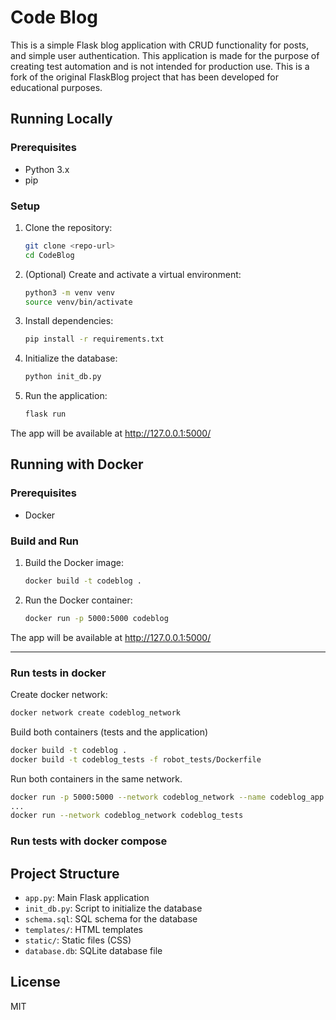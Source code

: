 # Code Blog

This is a simple Flask blog application with CRUD functionality for posts, and simple user authentication. This application is made for the purpose of creating test automation and is not intended for production use. This is a fork of the original FlaskBlog project that has been developed for educational purposes.

## Running Locally

### Prerequisites

- Python 3.x
- pip

### Setup

1. Clone the repository:

   ```bash
   git clone <repo-url>
   cd CodeBlog
   ```

2. (Optional) Create and activate a virtual environment:

   ```bash
   python3 -m venv venv
   source venv/bin/activate
   ```

3. Install dependencies:

   ```bash
   pip install -r requirements.txt
   ```

4. Initialize the database:

   ```bash
   python init_db.py
   ```

5. Run the application:

   ```bash
   flask run
   ```

The app will be available at http://127.0.0.1:5000/

## Running with Docker

### Prerequisites

- Docker

### Build and Run

1. Build the Docker image:

   ```bash
   docker build -t codeblog .
   ```

2. Run the Docker container:

   ```bash
   docker run -p 5000:5000 codeblog
   ```

The app will be available at http://127.0.0.1:5000/

---

### Run tests in docker

Create docker network:

```bash
docker network create codeblog_network
```

Build both containers (tests and the application)

```bash
docker build -t codeblog .
docker build -t codeblog_tests -f robot_tests/Dockerfile
```

Run both containers in the same network.

```bash
docker run -p 5000:5000 --network codeblog_network --name codeblog_app codeblog
...
docker run --network codeblog_network codeblog_tests
```

### Run tests with docker compose

## Project Structure

- `app.py`: Main Flask application
- `init_db.py`: Script to initialize the database
- `schema.sql`: SQL schema for the database
- `templates/`: HTML templates
- `static/`: Static files (CSS)
- `database.db`: SQLite database file

## License

MIT
